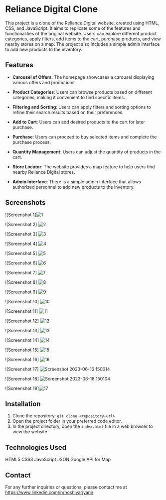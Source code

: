 # Reliance Digital Clone

This project is a clone of the Reliance Digital website, created using HTML, CSS, and JavaScript. It aims to replicate some of the features and functionalities of the original website. Users can explore different product categories, apply filters, add items to the cart, purchase products, and view nearby stores on a map. The project also includes a simple admin interface to add new products to the inventory.

## Features

- **Carousel of Offers**: The homepage showcases a carousel displaying various offers and promotions.

- **Product Categories**: Users can browse products based on different categories, making it convenient to find specific items.

- **Filtering and Sorting**: Users can apply filters and sorting options to refine their search results based on their preferences.

- **Add to Cart**: Users can add desired products to the cart for later purchase.

- **Purchase**: Users can proceed to buy selected items and complete the purchase process.

- **Quantity Management**: Users can adjust the quantity of products in the cart.

- **Store Locator**: The website provides a map feature to help users find nearby Reliance Digital stores.

- **Admin Interface**: There is a simple admin interface that allows authorized personnel to add new products to the inventory.

## Screenshots

![Screenshot 1]![1](https://github.com/hoshiyarjyani/Reliance-Digital-Clone/assets/110700928/a918b06e-ae49-410d-bc8b-ce4b9a02cc5a)
 

![Screenshot 2] ![2](https://github.com/hoshiyarjyani/Reliance-Digital-Clone/assets/110700928/2667abf8-166d-4ca9-8207-37ab6ca61dd0)
 
![Screenshot 3] ![3](https://github.com/hoshiyarjyani/Reliance-Digital-Clone/assets/110700928/84c8d7c1-6b43-4126-9c76-53fa6a6cf61e)


![Screenshot 4] ![4](https://github.com/hoshiyarjyani/Reliance-Digital-Clone/assets/110700928/c4802782-186a-4b0e-9d07-8eb25e0e64df)


![Screenshot 5] ![5](https://github.com/hoshiyarjyani/Reliance-Digital-Clone/assets/110700928/e53e7b65-2b99-4b33-8191-66b360d5e0f7)


![Screenshot 6] ![6](https://github.com/hoshiyarjyani/Reliance-Digital-Clone/assets/110700928/bec5a39d-b798-4af1-a13d-07d074396627)


![Screenshot 7] ![7](https://github.com/hoshiyarjyani/Reliance-Digital-Clone/assets/110700928/06b45990-8e2b-4fac-bed8-a2211f11c93c)


![Screenshot 8] ![8](https://github.com/hoshiyarjyani/Reliance-Digital-Clone/assets/110700928/a90d6453-5712-48ed-884e-aba1c466cdc3)


![Screenshot 9] ![9](https://github.com/hoshiyarjyani/Reliance-Digital-Clone/assets/110700928/5578ac72-0d0b-49d0-8e43-a8188e2a4e2b)


![Screenshot 10] ![10](https://github.com/hoshiyarjyani/Reliance-Digital-Clone/assets/110700928/26bfc271-8b45-409b-8ed4-6ff1fb9a4c6a)


![Screenshot 11] ![11](https://github.com/hoshiyarjyani/Reliance-Digital-Clone/assets/110700928/d43707aa-a3d6-44ad-9e3e-881a599b4045)

![Screenshot 12] ![12](https://github.com/hoshiyarjyani/Reliance-Digital-Clone/assets/110700928/b2b0c4eb-f017-4903-b233-24e9a00761d2)

![Screenshot 13] ![13](https://github.com/hoshiyarjyani/Reliance-Digital-Clone/assets/110700928/275f1567-2d36-49d0-bf1f-99398c8760d2)

![Screenshot 14] ![14](https://github.com/hoshiyarjyani/Reliance-Digital-Clone/assets/110700928/ef53e539-ed74-49e8-96a3-2ec67d349ede)

![Screenshot 15] ![15](https://github.com/hoshiyarjyani/Reliance-Digital-Clone/assets/110700928/abee965d-92e7-46de-bacb-b5ce22e2e7d5)

![Screenshot 16] ![16](https://github.com/hoshiyarjyani/Reliance-Digital-Clone/assets/110700928/f176178c-ce15-4943-9eb5-1951dfbcdba0)

![Screenshot 17] ![Screenshot 2023-06-16 150014](https://github.com/hoshiyarjyani/Reliance-Digital-Clone/assets/110700928/8ab2f2ce-749d-4be7-90c3-b082c17618f1)

![Screenshot 18] ![Screenshot 2023-06-16 150104](https://github.com/hoshiyarjyani/Reliance-Digital-Clone/assets/110700928/a0530268-4b8c-4eb9-84ce-bd6c30a05297)

![Screenshot 19]![17](https://github.com/hoshiyarjyani/Reliance-Digital-Clone/assets/110700928/c5840b5b-a18b-405a-bf03-ea5db88cf6eb)

## Installation

1. Clone the repository: `git clone <repository-url>`
2. Open the project folder in your preferred code editor.
3. In the project directory, open the `index.html` file in a web browser to view the website.

## Technologies Used
HTML5
CSS3
JavaScript
JSON
Google API for Map

## Contact

For any further inquiries or questions, please contact me at https://www.linkedin.com/in/hoshiyarjyani/
